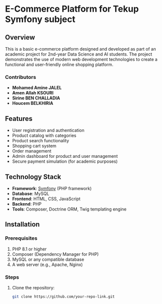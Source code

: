 # E-Commerce Platform for Tekup Symfony subject

## Overview
This is a basic e-commerce platform designed and developed as part of an academic project for 2nd-year Data Science and AI students. The project demonstrates the use of modern web development technologies to create a functional and user-friendly online shopping platform.

### Contributors
- **Mohamed Amine JALEL**  
- **Amen Allah KSOURI**  
- **Sirine BEN CHALLADIA**  
- **Houcem BELKHIRIA** 


## Features
- User registration and authentication
- Product catalog with categories
- Product search functionality
- Shopping cart system
- Order management
- Admin dashboard for product and user management
- Secure payment simulation (for academic purposes)

## Technology Stack
- **Framework**: [Symfony](https://symfony.com/) (PHP framework)
- **Database**: MySQL
- **Frontend**: HTML, CSS, JavaScript
- **Backend**: PHP
- **Tools**: Composer, Doctrine ORM, Twig templating engine


## Installation
### Prerequisites
1. PHP 8.1 or higher
2. Composer (Dependency Manager for PHP)
3. MySQL or any compatible database
4. A web server (e.g., Apache, Nginx)

### Steps
1. Clone the repository:
   ```bash
   git clone https://github.com/your-repo-link.git
